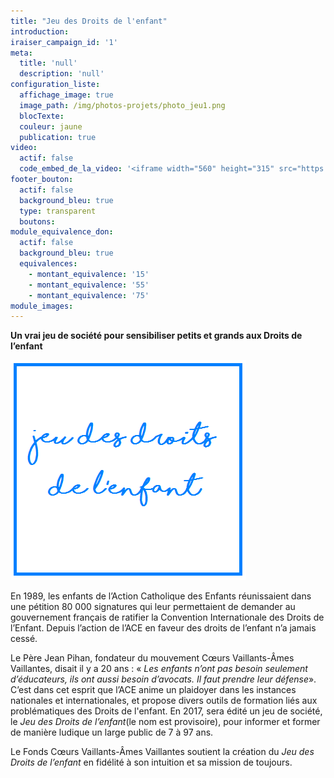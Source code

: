 ```yaml
---
title: "Jeu des Droits de l'enfant"
introduction:
iraiser_campaign_id: '1'
meta:
  title: 'null'
  description: 'null'
configuration_liste:
  affichage_image: true
  image_path: /img/photos-projets/photo_jeu1.png
  blocTexte:
  couleur: jaune
  publication: true
video:
  actif: false
  code_embed_de_la_video: '<iframe width="560" height="315" src="https://www.youtube.com/embed/7Lw7n1ymXAY" frameborder="0" allowfullscreen></iframe>'
footer_bouton:
  actif: false
  background_bleu: true
  type: transparent
  boutons:
module_equivalence_don:
  actif: false
  background_bleu: true
  equivalences:
    - montant_equivalence: '15'
    - montant_equivalence: '55'
    - montant_equivalence: '75'
module_images:
---
```



**Un vrai jeu de société pour sensibiliser petits et grands aux Droits de l’enfant**

![](/uploads/versions/photo_jeu2---x----377-352x---.png)

En 1989, les enfants de l’Action Catholique des Enfants réunissaient dans une pétition 80 000 signatures qui leur permettaient de demander au gouvernement français de ratifier la Convention Internationale des Droits de l’Enfant. Depuis l’action de l’ACE en faveur des droits de l’enfant n’a jamais cessé.

Le Père Jean Pihan, fondateur du mouvement Cœurs Vaillants-Âmes Vaillantes, disait il y a 20 ans : « *Les enfants n’ont pas besoin seulement d’éducateurs, ils ont aussi besoin d’avocats. Il faut prendre leur défense*». C’est dans cet esprit que l’ACE anime un plaidoyer dans les instances nationales et internationales, et propose divers outils de formation liés aux problématiques des Droits de l'enfant. En 2017, sera édité un jeu de société, le *Jeu des Droits de l’enfant*(le nom est provisoire), pour informer et former de manière ludique un large public de 7 à 97 ans.

Le Fonds Cœurs Vaillants-Âmes Vaillantes soutient la création du *Jeu des Droits de l’enfant* en fidélité à son intuition et sa mission de toujours.